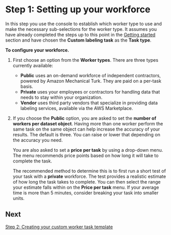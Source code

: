 # Step 1: Setting up your workforce<a name="sms-custom-templates-step1"></a>

In this step you use the console to establish which worker type to use and make the necessary sub\-selections for the worker type\. It assumes you have already completed the steps up to this point in the [Getting started](sms-getting-started.md) section and have chosen the **Custom labeling task** as the **Task type**\.

**To configure your workforce\.**

1. First choose an option from the **Worker types**\. There are three types currently available:
   + **Public** uses an on\-demand workforce of independent contractors, powered by Amazon Mechanical Turk\. They are paid on a per\-task basis\.
   + **Private** uses your employees or contractors for handling data that needs to stay within your organization\.
   + **Vendor** uses third party vendors that specialize in providing data labeling services, available via the AWS Marketplace\.

1. If you choose the **Public** option, you are asked to set the **number of workers per dataset object**\. Having more than one worker perform the same task on the same object can help increase the accuracy of your results\. The default is three\. You can raise or lower that depending on the accuracy you need\.

   You are also asked to set a **price per task** by using a drop\-down menu\. The menu recommends price points based on how long it will take to complete the task\.

   The recommended method to determine this is to first run a short test of your task with a **private** workforce\. The test provides a realistic estimate of how long the task takes to complete\. You can then select the range your estimate falls within on the **Price per task** menu\. If your average time is more than 5 minutes, consider breaking your task into smaller units\.

## Next<a name="templates-step1-next"></a>

[Step 2: Creating your custom worker task template](sms-custom-templates-step2.md)